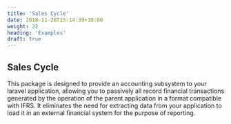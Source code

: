 ```yaml
---
title: 'Sales Cycle'
date: 2018-11-28T15:14:39+10:00
weight: 22
heading: 'Examples'
draft: true
---
```


## Sales Cycle

This package is designed to provide an accounting subsystem to your laravel application, allowing you to passively all record financial transactions generated by the operation of the parent application in a format compatible with IFRS. It eliminates the need for extracting data from your application to load it in an external financial system for the purpose of reporting.